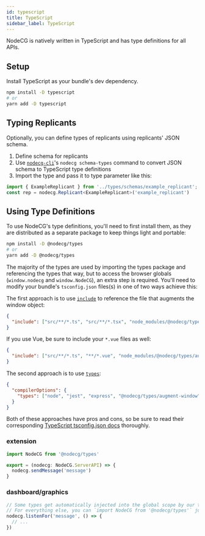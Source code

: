 ```yaml
---
id: typescript
title: TypeScript
sidebar_label: TypeScript
---
```


NodeCG is natively written in TypeScript and has type definitions for all APIs.

## Setup

Install TypeScript as your bundle's dev dependency.

```bash
npm install -D typescript
# or
yarn add -D typescript
```

## Typing Replicants

Optionally, you can define types of replicants using replicants' JSON schema.

1. Define schema for replicants
1. Use [`nodecg-cli`](https://github.com/nodecg/nodecg-cli)'s `nodecg schema-types` command to convert JSON schema to TypeScript type definitions
1. Import the type and pass it to type parameter like this:

```ts
import { ExampleReplicant } from '../types/schemas/example_replicant';
const rep = nodecg.Replicant<ExampleReplicant>('example_replicant')
```

## Using Type Definitions

To use NodeCG's type definitions, you'll need to first install them, as they are distributed as a separate package to keep things light and portable:

```bash
npm install -D @nodecg/types
# or
yarn add -D @nodecg/types
```

The majority of the types are used by importing the types package and referencing the types that way, but to access the browser globals (`window.nodecg` and `window.NodeCG`), an extra step is required. You'll need to modify your bundle's `tsconfig.json` files(s) in one of two ways achieve this:

The first approach is to use [`include`](https://www.typescriptlang.org/tsconfig#include) to reference the file that augments the window object:

```json
{
  "include": ["src/**/*.ts", "src/**/*.tsx", "node_modules/@nodecg/types/augment-window.d.ts"]
}
```

If you use Vue, be sure to include your `*.vue` files as well:

```json
{
  "include": ["src/**/*.ts", "**/*.vue", "node_modules/@nodecg/types/augment-window.d.ts"]
}
```

The second approach is to use [`types`](https://www.typescriptlang.org/tsconfig#types):

```json
{
  "compilerOptions": {
    "types": ["node", "jest", "express", "@nodecg/types/augment-window"]
  }
}
```

Both of these approaches have pros and cons, so be sure to read their corresponding [TypeScript tsconfig.json docs](https://www.typescriptlang.org/tsconfig) thoroughly.

### extension

```ts
import NodeCG from '@nodecg/types'

export = (nodecg: NodeCG.ServerAPI) => {
  nodecg.sendMessage('message')
}
```

### dashboard/graphics

```ts
// Some types get automatically injected into the global scope by our tsconfig.json.
// For everything else, you can `import NodeCG from '@nodecg/types'` just as in our extension example.
nodecg.listenFor('message', () => {
  // ...
})
```
